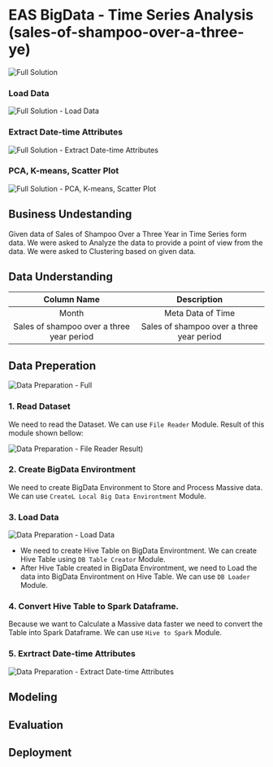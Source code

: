 # EAS BigData - Time Series Analysis (sales-of-shampoo-over-a-three-ye)

![Full Solution](https://github.com/wildangbudhi/BIG-Data-with-KNIM/blob/master/8.%20EAS%20BigData%20-%20Time%20Series%20Analysis/sales-of-shampoo-over-a-three-ye/Screenshoot/Full%20Solution.png)

### Load Data
![Full Solution - Load Data](https://github.com/wildangbudhi/BIG-Data-with-KNIM/blob/master/8.%20EAS%20BigData%20-%20Time%20Series%20Analysis/sales-of-shampoo-over-a-three-ye/Screenshoot/Full%20Solution%20-%20Load%20Data.png)

### Extract Date-time Attributes
![Full Solution - Extract Date-time Attributes](https://github.com/wildangbudhi/BIG-Data-with-KNIM/blob/master/8.%20EAS%20BigData%20-%20Time%20Series%20Analysis/sales-of-shampoo-over-a-three-ye/Screenshoot/Full%20Solution%20-%20Extract%20Date-time%20Attibutes.png)

### PCA, K-means, Scatter Plot
![Full Solution - PCA, K-means, Scatter Plot](https://github.com/wildangbudhi/BIG-Data-with-KNIM/blob/master/8.%20EAS%20BigData%20-%20Time%20Series%20Analysis/sales-of-shampoo-over-a-three-ye/Screenshoot/Full%20Solution%20-%20PCA%2C%20K-means%2C%20Scatter%20Plot.png)

## Business Undestanding

Given data of Sales of Shampoo Over a Three Year in Time Series form data. We were asked to Analyze the data to provide a point of view from the data. We were asked to Clustering based on given data.

## Data Understanding

|                Column Name                |                Description                |
|:-----------------------------------------:|:-----------------------------------------:|
|                   Month                   | Meta Data of Time                         |
| Sales of shampoo over a three year period | Sales of shampoo over a three year period |

## Data Preperation

![Data Preparation - Full](https://github.com/wildangbudhi/BIG-Data-with-KNIM/blob/master/8.%20EAS%20BigData%20-%20Time%20Series%20Analysis/sales-of-shampoo-over-a-three-ye/Screenshoot/Data%20Preparation.png)

### 1. Read Dataset
We need to read the Dataset. We can use ```File Reader``` Module. Result of this module shown bellow: 

![Data Preparation - File Reader Result]())

### 2. Create BigData Environtment

We need to create BigData Environment to Store and Process Massive data. We can use ```CreateL Local Big Data Environtment``` Module.

### 3. Load Data

![Data Preparation - Load Data](https://github.com/wildangbudhi/BIG-Data-with-KNIM/blob/master/8.%20EAS%20BigData%20-%20Time%20Series%20Analysis/sales-of-shampoo-over-a-three-ye/Screenshoot/Data%20Preparation%20-%20Load%20Data.png)

- We need to create Hive Table on BigData Environtment. We can create Hive Table using ```DB Table Creator``` Module.
- After Hive Table created in BigData Environtment, we need to Load the data into BigData Environtment on Hive Table. We can use ```DB Loader``` Module.

### 4. Convert Hive Table to Spark Dataframe.

Because we want to Calculate a Massive data faster we need to convert the Table into Spark Dataframe. We can use ```Hive to Spark``` Module.

### 5. Exrtract Date-time Attributes

![Data Preparation - Extract Date-time Attributes](https://github.com/wildangbudhi/BIG-Data-with-KNIM/blob/master/8.%20EAS%20BigData%20-%20Time%20Series%20Analysis/sales-of-shampoo-over-a-three-ye/Screenshoot/Data%20Preparation%20-%20Extract%20Date-time%20Attributes.png)

## Modeling

## Evaluation

## Deployment